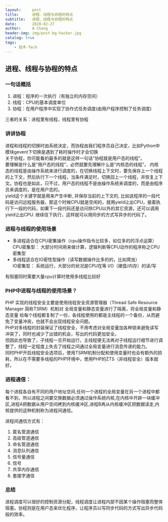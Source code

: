 ```yaml
---
layout:     post
title:      进程、线程与协程的特点
subtitle:   进程、线程与协程的特点
date:       2020-02-27
author:     A Chang
header-img: img/post-bg-hacker.jpg
catalog: true
tags:
    - 技术-Tech
---
```


## 进程、线程与协程的特点

### 一句话概括

1. 进程：程序的一次执行（有独立的内存空间）
2. 线程：CPU的基本调度单位
3. 协程：在用户程序中实现了协作式任务调度(由用户程序控制了任务调度)

三者的关系：进程里有线程，线程里有协程

### 讲讲协程

进程和线程的切换时由系统决定，而协程由我们程序员自己决定，比如Python中模块gevent下切换是遇到了耗时操作时才会切换   
关于协程，你可能看的最多的就是这样一句话“协程就是用户态的线程”。   
要理解是什么是“用户态的线程”，必然就要先理解什么是“内核态的线程”。 内核态的线程是由操作系统来进行调度的，在切换线程上下文时，要先保存上一个线程的上下文，然后执行下一个线程，当条件满足时，切换回上一个线程，并恢复上下文。协程也是如此，只不过，用户态的线程不是由操作系统来调度的，而是由程序员来调度的，是在用户态的。   
yield这个关键字就是用来产生中断, 并保存当前的上下文的, 比如说程序的一段代码是访问远程服务器，那这个时候CPU就是空闲的，就用yield让出CPU，接着执行下一段的代码，如果下一段代码还是访问除CPU以外的其它资源，还可以调用yield让出CPU. 继续往下执行，这样就可以用同步的方式写异步的代码了。

### 进程与线程的使用场景

- 多进程适合在CPU密集操作（cpu操作指令比较多，如位多的的浮点运算）  
  CPU密集型： 大部分时间用来做计算，逻辑判断等CPU动作的程序称之CPU密集型  
- 多线程适合在IO密性型操作（读写数据操作比多的的，比如爬虫）  
  IO密集型： 系统运行，大部分的状况是CPU在等 I/O（硬盘/内存）的读/写  

有阻塞同时需要大量cpu计算时使用多线程比较好

### PHP中进程与线程的使用场景？

PHP 实现的线程安全主要是使用线程安全资源管理器（Thread Safe Resource Manager 简称TSRM）机制对 全局变量和静态变量进行了隔离，将全局变量和静态变量 给每个线程都复制了一份，各线程使用的都是主线程的一个备份，从而避免了变量冲突，也就不会出现线程安全问题。  
PHP对多线程的封装保证了线程安全，不用考虑对全局变量加各种锁来避免读写冲突了，同时也减少了出错的机会，写出的代码更加安全。  
但因此也导致了，子线程一旦开始运行，主线程便无法再对子线程运行细节进行调整了，线程一定程度上失去了线程之间通过全局变量进行消息传递的能力。  
同时PHP开启线程安全选项后，使用TSRM机制分配和使用变量时也会有额外的损耗，所以在不需要多线程的PHP环境中，使用PHP的ZTS（非线程安全）版本就好。

### 进程通信： 

每个进程各自有不同的用户地址空间,任何一个进程的全局变量在另一个进程中都看不到，所以进程之间要交换数据必须通过操作系统内核,在内核中开辟一块缓冲区,进程A把数据从用户空间拷到内核缓冲区,进程B再从内核缓冲区把数据读走,内核提供的这种机制称为进程间通信。

进程间通信方式有：
1. 匿名管道通信
2. 高级管道通信
3. 命名管道通信
4. 消息队列通信
5. 信号量通信
6. 信号
7. 共享内存通信
8. 套接字通信

### 总结

进程调度可以很好的控制资源分配，线程调度让进程内部不因某个操作阻塞而整体阻塞。协程则是在用户态来优化程序，让程序员以写同步代码的方式写出异步代码般的效率。